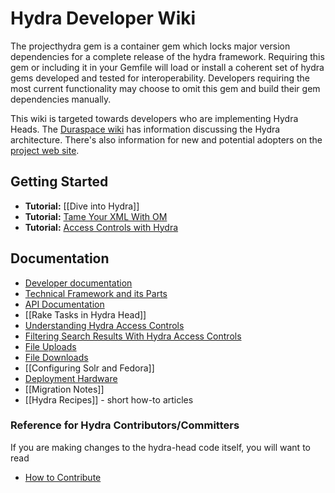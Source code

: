 # Hydra Developer Wiki

The projecthydra gem is a container gem which locks major version dependencies for a complete release of the hydra framework.  Requiring this gem or including it in your Gemfile will load or install a coherent set of hydra gems developed and tested for interoperability.  Developers requiring the most current functionality may choose to omit this gem and build their gem dependencies manually.

This wiki is targeted towards developers who are implementing Hydra Heads. The [Duraspace wiki](http://wiki.duraspace.org/display/hydra/) has information discussing the Hydra architecture. There's also information for new and potential adopters on the [project web site](http://projecthydra.org).

## Getting Started

- **Tutorial:** [[Dive into Hydra]]
- **Tutorial:** [Tame Your XML With OM](https://github.com/projecthydra/om/wiki/Tame-your-XML-with-OM)
- **Tutorial:** [Access Controls with Hydra](https://github.com/projecthydra/hydra-head/wiki/Access-Controls-with-Hydra)


## Documentation

- [Developer documentation](https://github.com/projecthydra/hydra/wiki/For-Developers)
- [Technical Framework and its Parts](https://wiki.duraspace.org/display/hydra/Technical+Framework+and+its+Parts)
- [API Documentation](http://rdoc.info/github/projecthydra/hydra-head/)
- [[Rake Tasks in Hydra Head]]
- [Understanding Hydra Access Controls](https://github.com/projecthydra/hydra-head/wiki/Access-Controls)
- [Filtering Search Results With Hydra Access Controls](https://github.com/projecthydra/hydra-head/wiki/Filtering-search-results-with-hydra-access-controls)
- [File Uploads](https://github.com/projecthydra/hydra-head/wiki/File-uploads)
- [File Downloads](https://github.com/projecthydra/hydra-head/wiki/File-downloads)
- [[Configuring Solr and Fedora]]
- [Deployment Hardware](https://wiki.duraspace.org/display/hydra/Deployment+Hardware+Information)
- [[Migration Notes]]
- [[Hydra Recipes]] - short how-to articles

### Reference for Hydra Contributors/Committers

If you are making changes to the hydra-head code itself, you will want to read

- [How to Contribute](https://github.com/projecthydra/hydra/blob/master/CONTRIBUTING.md)

